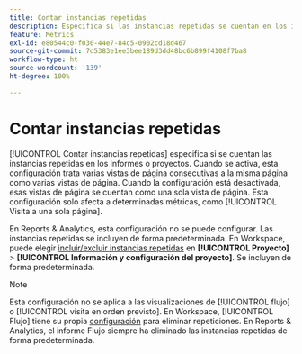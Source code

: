 ```yaml
---
title: Contar instancias repetidas
description: Especifica si las instancias repetidas se cuentan en los informes.
feature: Metrics
exl-id: e80544c0-f030-44e7-84c5-0902cd18d467
source-git-commit: 7d5383e1ee3bee189d3dd48bc6b899f4108f7ba8
workflow-type: ht
source-wordcount: '139'
ht-degree: 100%

---
```


# Contar instancias repetidas

[!UICONTROL Contar instancias repetidas] especifica si se cuentan las instancias repetidas en los informes o proyectos. Cuando se activa, esta configuración trata varias vistas de página consecutivas a la misma página como varias vistas de página. Cuando la configuración está desactivada, esas vistas de página se cuentan como una sola vista de página. Esta configuración solo afecta a determinadas métricas, como [!UICONTROL Visita a una sola página].

En Reports &amp; Analytics, esta configuración no se puede configurar. Las instancias repetidas se incluyen de forma predeterminada.
En Workspace, puede elegir [incluir/excluir instancias repetidas](/help/analyze/analysis-workspace/build-workspace-project/freeform-overview.md) en **[!UICONTROL Proyecto]** > **[!UICONTROL Información y configuración del proyecto]**. Se incluyen de forma predeterminada.

>[!NOTE]
>Esta configuración no se aplica a las visualizaciones de [!UICONTROL flujo] o [!UICONTROL visita en orden previsto]. En Workspace, [!UICONTROL Flujo] tiene su propia [configuración](/help/analyze/analysis-workspace/visualizations/c-flow/flow-settings.md) para eliminar repeticiones. En Reports &amp; Analytics, el informe Flujo siempre ha eliminado las instancias repetidas de forma predeterminada.
